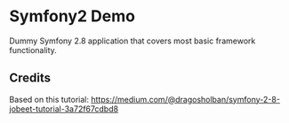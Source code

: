 # Symfony2 Demo
Dummy Symfony 2.8 application that covers most basic framework functionality.

## Credits
Based on this tutorial: https://medium.com/@dragosholban/symfony-2-8-jobeet-tutorial-3a72f67cdbd8

